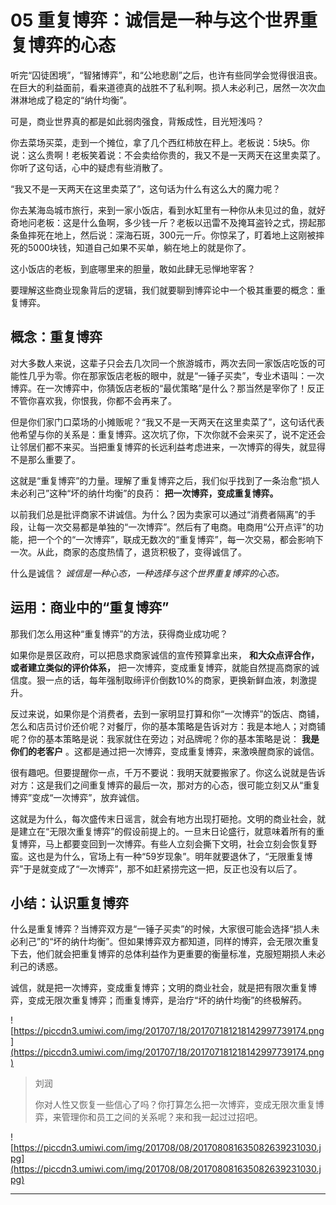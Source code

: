 # 05 重复博弈：诚信是一种与这个世界重复博弈的心态

听完“囚徒困境”，“智猪博弈”，和“公地悲剧”之后，也许有些同学会觉得很沮丧。在巨大的利益面前，看来道德真的战胜不了私利啊。损人未必利己，居然一次次血淋淋地成了稳定的“纳什均衡”。

可是，商业世界真的都是如此弱肉强食，背叛成性，目光短浅吗？

你去菜场买菜，走到一个摊位，拿了几个西红柿放在秤上。老板说：5块5。你说：这么贵啊！老板笑着说：不会卖给你贵的，我又不是一天两天在这里卖菜了。你听了这句话，心中的疑虑有些消散了。

“我又不是一天两天在这里卖菜了”，这句话为什么有这么大的魔力呢？

你去某海岛城市旅行，来到一家小饭店，看到水缸里有一种你从未见过的鱼，就好奇地问老板：这是什么鱼啊，多少钱一斤？老板以迅雷不及掩耳盗铃之式，捞起那条鱼摔死在地上，然后说：深海石斑，300元一斤。你惊呆了，盯着地上这刚被摔死的5000块钱，知道自己如果不买单，躺在地上的就是你了。

这小饭店的老板，到底哪里来的胆量，敢如此肆无忌惮地宰客？

要理解这些商业现象背后的逻辑，我们就要聊到博弈论中一个极其重要的概念：重复博弈。

## 概念：重复博弈

对大多数人来说，这辈子只会去几次同一个旅游城市，两次去同一家饭店吃饭的可能性几乎为零。你在那家饭店老板的眼中，就是“一锤子买卖”，专业术语叫：一次博弈。在一次博弈中，你猜饭店老板的“最优策略”是什么？那当然是宰你了！反正不管你喜欢我，你恨我，你都不会再来了。

但是你们家门口菜场的小摊贩呢？“我又不是一天两天在这里卖菜了”，这句话代表他希望与你的关系是：重复博弈。这次坑了你，下次你就不会来买了，说不定还会让邻居们都不来买。当把重复博弈的长远利益考虑进来，一次博弈的得失，就显得不是那么重要了。

这就是“重复博弈”的力量。理解了重复博弈之后，我们似乎找到了一条治愈“损人未必利己”这种“坏的纳什均衡”的良药： **把一次博弈，变成重复博弈。**

以前我们总是批评商家不讲诚信。为什么？因为卖家可以通过“消费者隔离”的手段，让每一次交易都是单独的“一次博弈”。然后有了电商。电商用“公开点评”的功能，把一个个的“一次博弈”，联成无数次的“重复博弈”，每一次交易，都会影响下一次。从此，商家的态度热情了，退货积极了，变得诚信了。

什么是诚信？ *诚信是一种心态，一种选择与这个世界重复博弈的心态。*

## 运用：商业中的“重复博弈”

那我们怎么用这种“重复博弈”的方法，获得商业成功呢？

如果你是景区政府，可以把恳求商家诚信的宣传预算拿出来， **和大众点评合作，或者建立类似的评价体系，** 把一次博弈，变成重复博弈，就能自然提高商家的诚信度。狠一点的话，每年强制取缔评价倒数10%的商家，更换新鲜血液，刺激提升。

反过来说，如果你是个消费者，去到一家明显打算和你“一次博弈”的饭店、商铺，怎么和店员讨价还价呢？对餐厅，你的基本策略是告诉对方：我是本地人；对商铺呢？你的基本策略是说：我家就住在旁边；对品牌呢？你的基本策略是说： **我是你们的老客户** 。这都是通过把一次博弈，变成重复博弈，来激唤醒商家的诚信。

很有趣吧。但要提醒你一点，千万不要说：我明天就要搬家了。你这么说就是告诉对方：这是我们之间重复博弈的最后一次，那对方的心态，很可能立刻又从“重复博弈”变成“一次博弈”，放弃诚信。

这就是为什么，每次盛传末日谣言，就会有地方出现打砸抢。文明的商业社会，就是建立在“无限次重复博弈”的假设前提上的。一旦末日论盛行，就意味着所有的重复博弈，马上都要变回到一次博弈。有些人立刻会撕下文明，社会立刻会恢复野蛮。这也是为什么，官场上有一种“59岁现象”。明年就要退休了，“无限重复博弈”于是就变成了“一次博弈”，那不如赶紧捞完这一把，反正也没有以后了。

## 小结：认识重复博弈

什么是重复博弈？当博弈双方是“一锤子买卖”的时候，大家很可能会选择“损人未必利己”的“坏的纳什均衡”。但如果博弈双方都知道，同样的博弈，会无限次重复下去，他们就会把重复博弈的总体利益作为更重要的衡量标准，克服短期损人未必利己的诱惑。

诚信，就是把一次博弈，变成重复博弈；文明的商业社会，就是把有限次重复博弈，变成无限次重复博弈；而重复博弈，是治疗“坏的纳什均衡”的终极解药。

![https://piccdn3.umiwi.com/img/201707/18/201707181218142997739174.png](https://piccdn3.umiwi.com/img/201707/18/201707181218142997739174.png)

> 刘润
> 
> 你对人性又恢复一些信心了吗？你打算怎么把一次博弈，变成无限次重复博弈，来管理你和员工之间的关系呢？来和我一起过过招吧。

![https://piccdn3.umiwi.com/img/201708/08/201708081635082639231030.jpg](https://piccdn3.umiwi.com/img/201708/08/201708081635082639231030.jpg)

---
